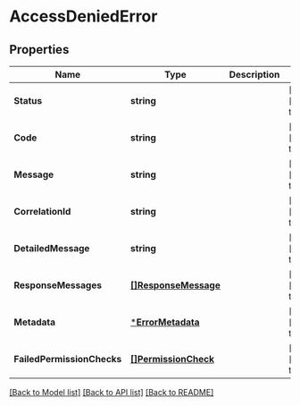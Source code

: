 # AccessDeniedError

## Properties
Name | Type | Description | Notes
------------ | ------------- | ------------- | -------------
**Status** | **string** |  | [optional] [default to null]
**Code** | **string** |  | [optional] [default to null]
**Message** | **string** |  | [optional] [default to null]
**CorrelationId** | **string** |  | [optional] [default to null]
**DetailedMessage** | **string** |  | [optional] [default to null]
**ResponseMessages** | [**[]ResponseMessage**](ResponseMessage.md) |  | [optional] [default to null]
**Metadata** | [***ErrorMetadata**](ErrorMetadata.md) |  | [optional] [default to null]
**FailedPermissionChecks** | [**[]PermissionCheck**](PermissionCheck.md) |  | [optional] [default to null]

[[Back to Model list]](../README.md#documentation-for-models) [[Back to API list]](../README.md#documentation-for-api-endpoints) [[Back to README]](../README.md)


